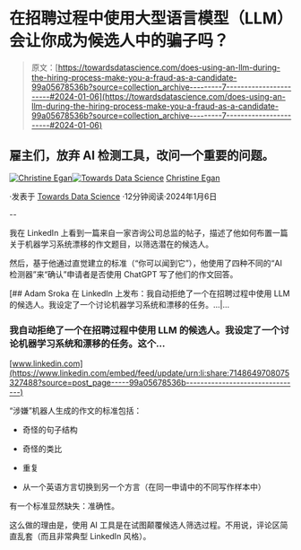 # 在招聘过程中使用大型语言模型（LLM）会让你成为候选人中的骗子吗？

> 原文：[https://towardsdatascience.com/does-using-an-llm-during-the-hiring-process-make-you-a-fraud-as-a-candidate-99a05678536b?source=collection_archive---------7-----------------------#2024-01-06](https://towardsdatascience.com/does-using-an-llm-during-the-hiring-process-make-you-a-fraud-as-a-candidate-99a05678536b?source=collection_archive---------7-----------------------#2024-01-06)

## 雇主们，放弃 AI 检测工具，改问一个重要的问题。

[](https://christineegan42.medium.com/?source=post_page---byline--99a05678536b--------------------------------)[![Christine Egan](../Images/d0a11bde52ceaa53d7162f2dd77c8041.png)](https://christineegan42.medium.com/?source=post_page---byline--99a05678536b--------------------------------)[](https://towardsdatascience.com/?source=post_page---byline--99a05678536b--------------------------------)[![Towards Data Science](../Images/a6ff2676ffcc0c7aad8aaf1d79379785.png)](https://towardsdatascience.com/?source=post_page---byline--99a05678536b--------------------------------) [Christine Egan](https://christineegan42.medium.com/?source=post_page---byline--99a05678536b--------------------------------)

·发表于 [Towards Data Science](https://towardsdatascience.com/?source=post_page---byline--99a05678536b--------------------------------) ·12分钟阅读·2024年1月6日

--

我在 LinkedIn 上看到一篇来自一家咨询公司总监的帖子，描述了他如何布置一篇关于机器学习系统漂移的作文题目，以筛选潜在的候选人。

然后，基于他通过直觉建立的标准（“你可以闻到它”），他使用了四种不同的“AI 检测器”来“确认”申请者是否使用 ChatGPT 写了他们的作文回答。

[](https://www.linkedin.com/embed/feed/update/urn:li:share:7148649708075327488?source=post_page-----99a05678536b--------------------------------) [## Adam Sroka 在 LinkedIn 上发布：我自动拒绝了一个在招聘过程中使用 LLM 的候选人。我设定了一个讨论机器学习系统和漂移的任务。…|…

### 我自动拒绝了一个在招聘过程中使用 LLM 的候选人。我设定了一个讨论机器学习系统和漂移的任务。这个…

[www.linkedin.com](https://www.linkedin.com/embed/feed/update/urn:li:share:7148649708075327488?source=post_page-----99a05678536b--------------------------------)

“涉嫌”机器人生成的作文的标准包括：

+   奇怪的句子结构

+   奇怪的类比

+   重复

+   从一个英语方言切换到另一个方言（在同一申请中的不同写作样本中）

有一个标准显然缺失：准确性。

这么做的理由是，使用 AI 工具是在试图颠覆候选人筛选过程。不用说，评论区简直乱套（而且非常典型 LinkedIn 风格）。
